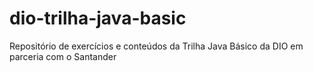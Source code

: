 # dio-trilha-java-basic
Repositório de exercícios e conteúdos da Trilha Java Básico da DIO em parceria com o Santander
